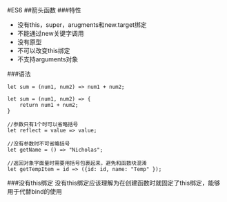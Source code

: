 #ES6
##箭头函数
###特性
- 没有this，super，arugments和new.target绑定
- 不能通过new关键字调用
- 没有原型
- 不可以改变this绑定
- 不支持arguments对象

###语法

```
let sum = (num1, num2) => num1 + num2;

let sum = (num1, num2) => {
	return num1 + num2;
}

//参数只有1个时可以省略括号
let reflect = value => value;

//没有参数时不可省略括号
let getName = () => "Nicholas";

//返回对象字面量时需要用括号包裹起来，避免和函数块混淆
let getTempItem = id => ({id: id, name: "Temp" });
```
###没有this绑定
没有this绑定应该理解为在创建函数时就固定了this绑定，能够用于代替bind的使用
